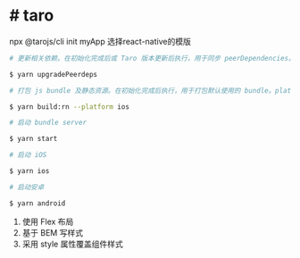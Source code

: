 # # taro

npx @tarojs/cli init myApp 选择react-native的模版

```bash
# 更新相关依赖。在初始化完成后或 Taro 版本更新后执行，用于同步 peerDependencies。

$ yarn upgradePeerdeps

# 打包 js bundle 及静态资源。在初始化完成后执行，用于打包默认使用的 bundle。platform 可选 ios, android

$ yarn build:rn --platform ios

# 启动 bundle server

$ yarn start

# 启动 iOS

$ yarn ios

# 启动安卓

$ yarn android
```

1. 使用 Flex 布局
2. 基于 BEM 写样式
3. 采用 style 属性覆盖组件样式
